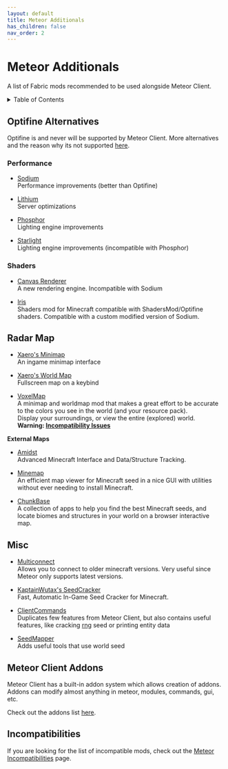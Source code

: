 ```yaml
---
layout: default
title: Meteor Additionals
has_children: false
nav_order: 2
---
```


# Meteor Additionals

A list of Fabric mods recommended to be used alongside Meteor Client.

<!-- START doctoc generated TOC please keep comment here to allow auto update -->
<!-- DON'T EDIT THIS SECTION, INSTEAD RE-RUN doctoc TO UPDATE -->
<details>
<summary>Table of Contents</summary>

- [Optifine Alternatives](#optifine-alternatives)
  - [Performance](#performance)
  - [Shaders](#shaders)
- [Radar Map](#radar-map)
- [Misc](#misc)
- [Meteor Addons](#meteor-addons)
- [Incompatibilities](#incompatibilities)

</details>
<!-- END doctoc generated TOC please keep comment here to allow auto update -->

## Optifine Alternatives

Optifine is and never will be supported by Meteor Client.
More alternatives and the reason why its not supported [here](https://lambdaurora.dev/optifine_alternatives).

### Performance

- [Sodium](https://modrinth.com/mod/sodium)<br>
Performance improvements (better than Optifine)

- [Lithium](https://modrinth.com/mod/lithium)<br>
Server optimizations

- [Phosphor](https://modrinth.com/mod/phosphor)<br>
Lighting engine improvements

- [Starlight](https://github.com/Spottedleaf/Starlight)<br>
Lighting engine improvements (incompatible with Phosphor)


### Shaders

- [Canvas Renderer](https://www.curseforge.com/minecraft/mc-mods/canvas-renderer)<br>
A new rendering engine. Incompatible with Sodium

- [Iris](https://modrinth.com/mod/iris)<br>
Shaders mod for Minecraft compatible with ShadersMod/Optifine shaders. Compatible with a custom modified version of Sodium.


## Radar Map

- [Xaero's Minimap](https://www.curseforge.com/minecraft/mc-mods/xaeros-minimap)<br>
An ingame minimap interface

- [Xaero's World Map](https://www.curseforge.com/minecraft/mc-mods/xaeros-world-map)<br>
Fullscreen map on a keybind

- [VoxelMap](https://www.curseforge.com/minecraft/mc-mods/voxelmap)<br>
A minimap and worldmap mod that makes a great effort to be accurate to the colors you see in the world (and your resource pack).<br>
Display your surroundings, or view the entire (explored) world.<br>
**Warning: [Incompatibility Issues](/Incompatibilities.md)**

**External Maps**

- [Amidst](https://github.com/toolbox4minecraft/amidst/releases)<br>
Advanced Minecraft Interface and Data/Structure Tracking.

- [Minemap](https://github.com/hube12/Minemap/releases)<br>
An efficient map viewer for Minecraft seed in a nice GUI with utilities without ever needing to install Minecraft.

- [ChunkBase](https://www.chunkbase.com/apps/)<br>
A collection of apps to help you find the best Minecraft seeds, and locate biomes and structures in your world on a browser interactive map.

## Misc

- [Multiconnect](https://www.curseforge.com/minecraft/mc-mods/multiconnect)<br>
Allows you to connect to older minecraft versions. Very useful since Meteor only supports latest versions.

- [KaptainWutax's SeedCracker](https://github.com/KaptainWutax/SeedCracker)<br>
Fast, Automatic In-Game Seed Cracker for Minecraft.

- [ClientCommands](https://github.com/Earthcomputer/clientcommands)<br>
Duplicates few features from Meteor Client, but also contains useful features, like cracking [rng](https://github.com/Earthcomputer/clientcommands/wiki/rng) seed or printing entity data

- [SeedMapper](https://github.com/xpple/SeedMapper)<br>
Adds useful tools that use world seed


## Meteor Client Addons

Meteor Client has a built-in addon system which allows creation of addons.
Addons can modify almost anything in meteor, modules, commands, gui, etc.

Check out the addons list [here](/MeteorAddons.md).

## Incompatibilities

If you are looking for the list of incompatible mods, check out the [Meteor Incompatibilities](/Incompatibilities.md) page.
